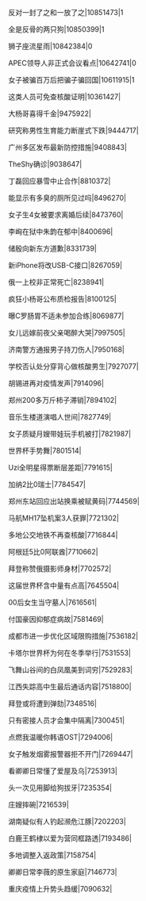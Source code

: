 反对一封了之和一放了之|10851473|1

全是反骨的两只狗|10850399|1

狮子座流星雨|10842384|0

APEC领导人非正式会议看点|10642741|0

女子被骗百万后把骗子骗回国|10611915|1

这类人员可免查核酸证明|10361427|

大杨哥喜得千金|9475922|

研究称男性生育能力断崖式下跌|9444717|

广州多区发布最新防控措施|9408843|

TheShy确诊|9038647|

丁磊回应暴雪中止合作|8810372|

能显示有多臭的厕所见过吗|8496270|

女子生4女被要求离婚后续|8473760|

李峋在狱中朱韵在郁中|8400696|

储殷向新东方道歉|8331739|

新iPhone将改USB-C接口|8267059|

俄一上校非正常死亡|8238941|

疯狂小杨哥公布质检报告|8100125|

曝C罗肠胃不适未参加合练|8069877|

女儿远嫁前夜父亲喝醉大哭|7997505|

济南警方通报男子持刀伤人|7950168|

学校否认处分穿背心做核酸男生|7927077|

胡锡进再对疫情发声|7914096|

郑州200多万斤柿子滞销|7894102|

音乐生楼道演唱人世间|7827749|

女子质疑月嫂带娃玩手机被打|7821987|

世界杯手势舞|7801514|

Uzi全明星得票断层差距|7791615|

加纳2比0瑞士|7784547|

郑州东站回应出站换乘被赋黄码|7744569|

马航MH17坠机案3人获罪|7721302|

多地公交地铁不再查核酸|7716844|

阿根廷5比0阿联酋|7710662|

拜登称赞俄摄影师身材|7702572|

这届世界杯含中量有点高|7645504|

00后女生当守墓人|7616561|

付国豪因抑郁症病故|7581469|

成都市进一步优化区域限购措施|7536182|

卡塔尔世界杯为何在冬季举行|7531553|

飞舞山谷间的白凤凰美到词穷|7529283|

江西失踪高中生最后通话内容|7518800|

拜登或将遭到弹劾|7348516|

只有密接人员才会集中隔离|7300451|

点燃我温暖你韩语OST|7294006|

女子触发烟雾报警器拒不开门|7269447|

看卿卿日常懂了爱屋及乌|7253913|

头一次见用脚给狗拔牙|7235354|

庄嫂摔碗|7216539|

湖南疑似有人钓起濒危江豚|7202203|

白鹿王鹤棣以爱为营同框路透|7193486|

多地调整入返政策|7158754|

卿卿日常李薇的原生家庭|7146773|

重庆疫情上升势头趋缓|7090632|

